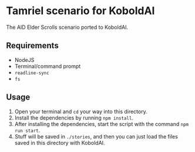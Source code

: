 # Tamriel scenario for KoboldAI
The AID Elder Scrolls scenario ported to KoboldAI.

## Requirements
* NodeJS
* Terminal/command prompt
* `readline-sync`
* `fs`

## Usage
1. Open your terminal and `cd` your way into this directory.
2. Install the dependencies by running `npm install`.
3. After installing the dependencies, start the script with the command `npm run start`. 
4. Stuff will be saved in `./stories`, and then you can just load the files saved in this directory with KoboldAI.